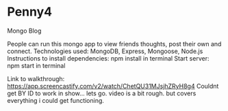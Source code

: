 # Penny4
Mongo Blog

People can run this mongo app to view friends thoughts, post their own and connect.
Technologies used: MongoDB, Express, Mongoose, Node.js
 Instructions to install dependencies: npm install in terminal
 Start server: npm start in terminal

 Link to walkthrough: https://app.screencastify.com/v2/watch/ChetQU31MJsjhZRyH8g4
 Couldnt get BY ID to work in show... lets go. video is a bit rough. but covers everything i could get functioning.
